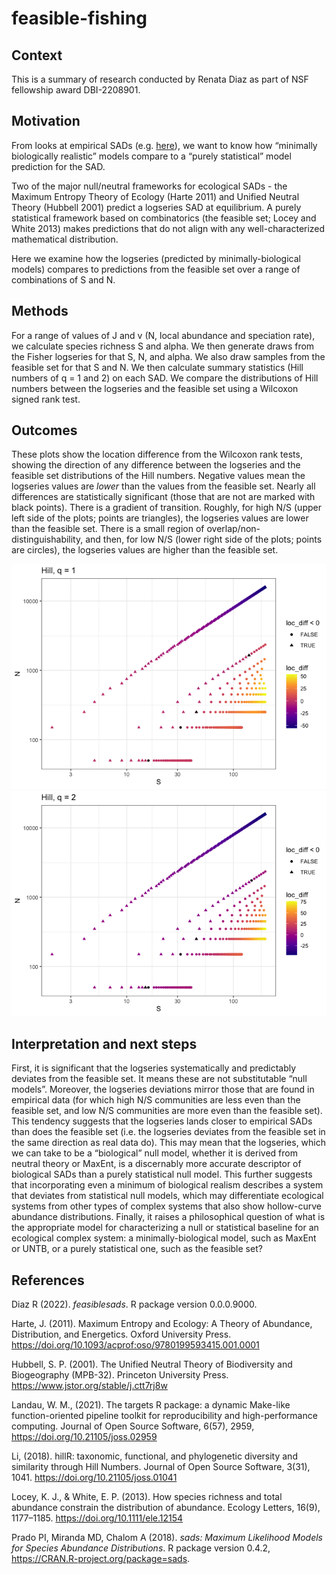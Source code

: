feasible-fishing
================

## Context

This is a summary of research conducted by Renata Diaz as part of NSF
fellowship award DBI-2208901.

## Motivation

From looks at empirical SADs
(e.g. [here](https://github.com/diazrenata/sad-divergence)), we want to
know how “minimally biologically realistic” models compare to a “purely
statistical” model prediction for the SAD.

Two of the major null/neutral frameworks for ecological SADs - the
Maximum Entropy Theory of Ecology (Harte 2011) and Unified Neutral
Theory (Hubbell 2001) predict a logseries SAD at equilibrium. A purely
statistical framework based on combinatorics (the feasible set; Locey
and White 2013) makes predictions that do not align with any
well-characterized mathematical distribution.

Here we examine how the logseries (predicted by minimally-biological
models) compares to predictions from the feasible set over a range of
combinations of S and N.

## Methods

For a range of values of J and v (N, local abundance and speciation
rate), we calculate species richness S and alpha. We then generate draws
from the Fisher logseries for that S, N, and alpha. We also draw samples
from the feasible set for that S and N. We then calculate summary
statistics (Hill numbers of q = 1 and 2) on each SAD. We compare the
distributions of Hill numbers between the logseries and the feasible set
using a Wilcoxon signed rank test.

## Outcomes

These plots show the location difference from the Wilcoxon rank tests,
showing the direction of any difference between the logseries and the
feasible set distributions of the Hill numbers. Negative values mean the
logseries values are *lower* than the values from the feasible set.
Nearly all differences are statistically significant (those that are not
are marked with black points). There is a gradient of transition.
Roughly, for high N/S (upper left side of the plots; points are
triangles), the logseries values are lower than the feasible set. There
is a small region of overlap/non-distinguishability, and then, for low
N/S (lower right side of the plots; points are circles), the logseries
values are higher than the feasible set.

![](README_files/figure-gfm/unnamed-chunk-2-1.png)<!-- -->![](README_files/figure-gfm/unnamed-chunk-2-2.png)<!-- -->

## Interpretation and next steps

First, it is significant that the logseries systematically and
predictably deviates from the feasible set. It means these are not
substitutable “null models”. Moreover, the logseries deviations mirror
those that are found in empirical data (for which high N/S communities
are less even than the feasible set, and low N/S communities are more
even than the feasible set). This tendency suggests that the logseries
lands closer to empirical SADs than does the feasible set (i.e. the
logseries deviates from the feasible set in the same direction as real
data do). This may mean that the logseries, which we can take to be a
“biological” null model, whether it is derived from neutral theory or
MaxEnt, is a discernably more accurate descriptor of biological SADs
than a purely statistical null model. This further suggests that
incorporating even a minimum of biological realism describes a system
that deviates from statistical null models, which may differentiate
ecological systems from other types of complex systems that also show
hollow-curve abundance distributions. Finally, it raises a philosophical
question of what is the appropriate model for characterizing a null or
statistical baseline for an ecological complex system: a
minimally-biological model, such as MaxEnt or UNTB, or a purely
statistical one, such as the feasible set?

## References

Diaz R (2022). *feasiblesads*. R package version 0.0.0.9000.

Harte, J. (2011). Maximum Entropy and Ecology: A Theory of Abundance,
Distribution, and Energetics. Oxford University Press.
<https://doi.org/10.1093/acprof:oso/9780199593415.001.0001>

Hubbell, S. P. (2001). The Unified Neutral Theory of Biodiversity and
Biogeography (MPB-32). Princeton University Press.
<https://www.jstor.org/stable/j.ctt7rj8w>

Landau, W. M., (2021). The targets R package: a dynamic Make-like
function-oriented pipeline toolkit for reproducibility and
high-performance computing. Journal of Open Source Software, 6(57),
2959, <https://doi.org/10.21105/joss.02959>

Li, (2018). hillR: taxonomic, functional, and phylogenetic diversity and
similarity through Hill Numbers. Journal of Open Source Software, 3(31),
1041. <https://doi.org/10.21105/joss.01041>

Locey, K. J., & White, E. P. (2013). How species richness and total
abundance constrain the distribution of abundance. Ecology Letters,
16(9), 1177–1185. <https://doi.org/10.1111/ele.12154>

Prado PI, Miranda MD, Chalom A (2018). *sads: Maximum Likelihood Models
for Species Abundance Distributions*. R package version 0.4.2,
<https://CRAN.R-project.org/package=sads>.
